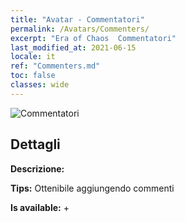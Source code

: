 ```yaml
---
title: "Avatar - Commentatori"
permalink: /Avatars/Commenters/
excerpt: "Era of Chaos  Commentatori"
last_modified_at: 2021-06-15
locale: it
ref: "Commenters.md"
toc: false
classes: wide
---
```

 ![Commentatori](/images/a/avatarFrame_14.png)

## Dettagli

 **Descrizione:**  

 **Tips:** Ottenibile aggiungendo commenti 

 **Is available:**  + 

